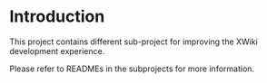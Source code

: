 Introduction
============

This project contains different sub-project for improving the XWiki development experience.

Please refer to READMEs in the subprojects for more information.
